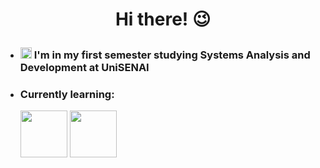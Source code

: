# <p align="center" font-size="60px">Hi there! 😉</p>

* <h3><img src="https://cdn-icons-png.flaticon.com/512/2702/2702154.png" style="width: 18px; height: auto;"> I'm in my first semester studying Systems Analysis and Development at UniSENAI</h3>
* <h3>Currently learning:</h3>
  <img src="https://cdn.icon-icons.com/icons2/1504/PNG/96/textxpython_103628.png" style="width: 75px; height: auto;"> <img src="https://cdn.icon-icons.com/icons2/1504/PNG/512/applicationjava_103641.png" style="width: 75px; height: auto;">

<!--
**Schlup/Schlup** is a ✨ _special_ ✨ repository because its `README.md` (this file) appears on your GitHub profile.

Here are some ideas to get you started:

- 🔭 I’m currently working on ...
- 🌱 I’m currently learning ...
- 👯 I’m looking to collaborate on ...
- 🤔 I’m looking for help with ...
- 💬 Ask me about ...
- 📫 How to reach me: ...
- 😄 Pronouns: ...
- ⚡ Fun fact: ...
-->
